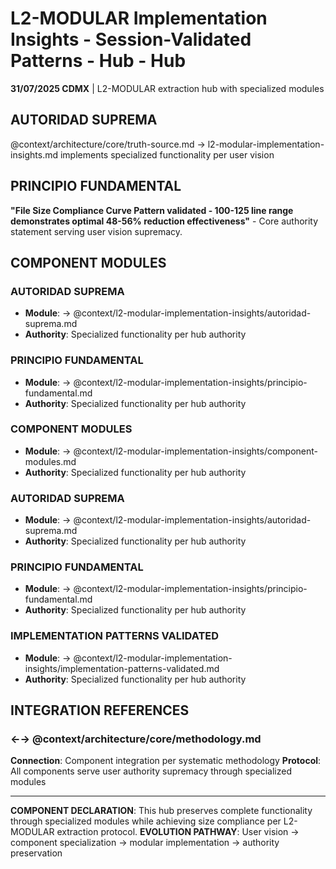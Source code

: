 # L2-MODULAR Implementation Insights - Session-Validated Patterns - Hub - Hub

**31/07/2025 CDMX** | L2-MODULAR extraction hub with specialized modules

## AUTORIDAD SUPREMA
@context/architecture/core/truth-source.md → l2-modular-implementation-insights.md implements specialized functionality per user vision

## PRINCIPIO FUNDAMENTAL
**"File Size Compliance Curve Pattern validated - 100-125 line range demonstrates optimal 48-56% reduction effectiveness"** - Core authority statement serving user vision supremacy.

## COMPONENT MODULES

### **AUTORIDAD SUPREMA**
- **Module**: → @context/l2-modular-implementation-insights/autoridad-suprema.md
- **Authority**: Specialized functionality per hub authority

### **PRINCIPIO FUNDAMENTAL**
- **Module**: → @context/l2-modular-implementation-insights/principio-fundamental.md
- **Authority**: Specialized functionality per hub authority

### **COMPONENT MODULES**
- **Module**: → @context/l2-modular-implementation-insights/component-modules.md
- **Authority**: Specialized functionality per hub authority

### ****AUTORIDAD SUPREMA****
- **Module**: → @context/l2-modular-implementation-insights/autoridad-suprema.md
- **Authority**: Specialized functionality per hub authority

### ****PRINCIPIO FUNDAMENTAL****
- **Module**: → @context/l2-modular-implementation-insights/principio-fundamental.md
- **Authority**: Specialized functionality per hub authority

### ****IMPLEMENTATION PATTERNS VALIDATED****
- **Module**: → @context/l2-modular-implementation-insights/implementation-patterns-validated.md
- **Authority**: Specialized functionality per hub authority

## INTEGRATION REFERENCES

### ←→ @context/architecture/core/methodology.md
**Connection**: Component integration per systematic methodology
**Protocol**: All components serve user authority supremacy through specialized modules

---

**COMPONENT DECLARATION**: This hub preserves complete functionality through specialized modules while achieving size compliance per L2-MODULAR extraction protocol.
**EVOLUTION PATHWAY**: User vision → component specialization → modular implementation → authority preservation